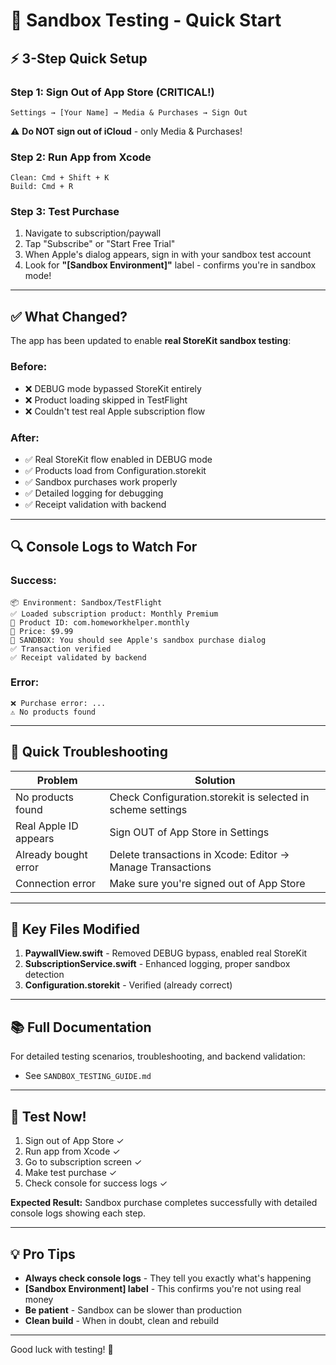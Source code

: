 # 🚀 Sandbox Testing - Quick Start

## ⚡️ 3-Step Quick Setup

### Step 1: Sign Out of App Store (CRITICAL!)
```
Settings → [Your Name] → Media & Purchases → Sign Out
```
⚠️ **Do NOT sign out of iCloud** - only Media & Purchases!

### Step 2: Run App from Xcode
```
Clean: Cmd + Shift + K
Build: Cmd + R
```

### Step 3: Test Purchase
1. Navigate to subscription/paywall
2. Tap "Subscribe" or "Start Free Trial"
3. When Apple's dialog appears, sign in with your sandbox test account
4. Look for **"[Sandbox Environment]"** label - confirms you're in sandbox mode!

---

## ✅ What Changed?

The app has been updated to enable **real StoreKit sandbox testing**:

### Before:
- ❌ DEBUG mode bypassed StoreKit entirely
- ❌ Product loading skipped in TestFlight
- ❌ Couldn't test real Apple subscription flow

### After:
- ✅ Real StoreKit flow enabled in DEBUG mode
- ✅ Products load from Configuration.storekit
- ✅ Sandbox purchases work properly
- ✅ Detailed logging for debugging
- ✅ Receipt validation with backend

---

## 🔍 Console Logs to Watch For

### Success:
```
📦 Environment: Sandbox/TestFlight
✅ Loaded subscription product: Monthly Premium
🛒 Product ID: com.homeworkhelper.monthly
🛒 Price: $9.99
🧪 SANDBOX: You should see Apple's sandbox purchase dialog
✅ Transaction verified
✅ Receipt validated by backend
```

### Error:
```
❌ Purchase error: ...
⚠️ No products found
```

---

## 🐛 Quick Troubleshooting

| Problem | Solution |
|---------|----------|
| No products found | Check Configuration.storekit is selected in scheme settings |
| Real Apple ID appears | Sign OUT of App Store in Settings |
| Already bought error | Delete transactions in Xcode: Editor → Manage Transactions |
| Connection error | Make sure you're signed out of App Store |

---

## 📁 Key Files Modified

1. **PaywallView.swift** - Removed DEBUG bypass, enabled real StoreKit
2. **SubscriptionService.swift** - Enhanced logging, proper sandbox detection
3. **Configuration.storekit** - Verified (already correct)

---

## 📚 Full Documentation

For detailed testing scenarios, troubleshooting, and backend validation:
- See `SANDBOX_TESTING_GUIDE.md`

---

## 🎯 Test Now!

1. Sign out of App Store ✓
2. Run app from Xcode ✓
3. Go to subscription screen ✓
4. Make test purchase ✓
5. Check console for success logs ✓

**Expected Result:** Sandbox purchase completes successfully with detailed console logs showing each step.

---

## 💡 Pro Tips

- **Always check console logs** - They tell you exactly what's happening
- **[Sandbox Environment] label** - This confirms you're not using real money
- **Be patient** - Sandbox can be slower than production
- **Clean build** - When in doubt, clean and rebuild

---

Good luck with testing! 🚀




